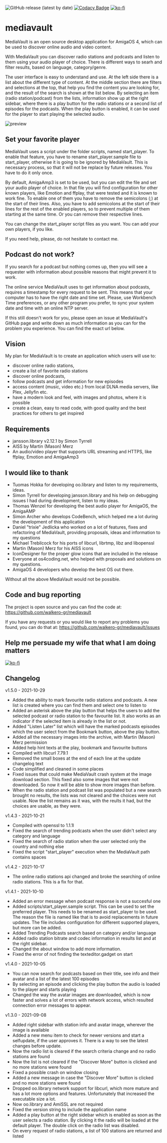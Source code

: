 ![GitHub release (latest by date)](https://img.shields.io/github/v/release/walkero-gr/mediavault?label=MediaVault)
[![Codacy Badge](https://api.codacy.com/project/badge/Grade/634c72a5f74142228ed82c47848ba17d)](https://app.codacy.com/gh/walkero-gr/mediavault?utm_source=github.com&utm_medium=referral&utm_content=walkero-gr/mediavault&utm_campaign=Badge_Grade_Settings)
[![ko-fi](https://img.shields.io/badge/-Buy%20me%20a%20coffee-blue?style=flat&logo=ko-fi&logoColor=red-light)](https://ko-fi.com/walkero)

# mediavault

MediaVault is an open source desktop application for AmigaOS 4, which can be
used to discover online audio and video content.

With MediaVault you can discover radio stations and podcasts and listen to
them using your audio player of choice. There is different ways to searh and
filter results, based on language, category/genre.

The user interface is easy to understand and use. At the left side there is
a list about the different type of content. At the middle section there are
filters and selections at the top, that help you find the content you are
looking for, and the result of the search is shown at the list below. By
selecting an item (radio station/podcast) from the lists, information show
up at the right sidebar, where there is a play button for the radio stations
or a second list of episodes for the podcasts. When the play button is
enabled, it can be used for the player to start playing the selected audio.

![preview](img/mediavault_1.3.0.gif)

Set your favorite player
--------------------------
MediaVault uses a script under the folder scripts, named start_player. To
enable that feature, you have to rename start_player.sample file to
start_player, otherwise it is going to be ignored by MediaVault. This is
necessary process, so that it will not be replace by future releases. You
have to do it only once.

By default, AmigaAmp3 is set to be used, but you can edit the file and set
your audio player of choice. In that file you will find configuration for
other known players, like Emotion and ffplay, that were tested and it is
known to work fine. To enable one of them you have to remove the
semicolons (;) at the start of their lines. Also, you have to add
semicolons at the start of their lines for the rest of the enabled players,
so to prevent multiple of them starting at the same time. Or you can remove
their respective lines.

You can change the start_player script files as you want. You can add your
own players, if you like.

If you need help, please, do not hesitate to contact me.

Podcast do not work?
--------------------------
If you search for a podcast but nothing comes up, then you will see a
requester with information about possible reasons that might prevent it
to work.

The online service MediaVault uses to get information about podcasts,
requires a timestamp for every request to be sent. This means that your
computer has to have the right date and time set. Please, use Workbench
Time preferences, or any other program you prefer, to sync your system
date and time with an online NTP server.

If this still doesn't work for you, please open an issue at MediaVault's
GitHub page and write down as much information as you can for the problem
you experience. You can find the exact url below.

Vision
--------------------------
My plan for MediaVault is to create an application which users will use to:
- discover online radio stations,
- create a list of favorite radio stations
- discover online podcasts,
- follow podcasts and get information for new episodes
- access content (music, video etc.) from local DLNA media servers, like
  Plex, Jellyfin etc.
- have a modern look and feel, with images and photos, where it is possible
- create a clean, easy to read code, with good quality and the best practices
  for others to get inspired

Requirements
--------------------------
* jansson.library v2.12.1 by Simon Tyrrell
* AISS by Martin (Mason) Merz
* An audio/video player that supports URL streaming and HTTPS, like ffplay,
  Emotion and AmigaAmp3

I would like to thank
--------------------------
- Tuomas Hokka for developing oo.library and listen to my requirements, ideas.
- Simon Tyrrell for developing jansson.library and his help on debugging
  issues I had during development, listen to my ideas.
- Thomas Wenzel for developing the best audio player for AmigaOS, the AmigaAMP
- Simon Archer who develops CodeBench, which helped me a lot during the
  development of this application                         
- Daniel "trixie" Jedlicka who worked on a lot of features, fixes and 
  refactoring of MediaVault, providing proposals, ideas and information
  to my questions
- Michael Trebilcock for his ports of libcurl, librtmp, libz and
  libopenssl
- Martin (Mason) Merz for his AISS icons
- IconDesigner for the proper glow icons that are included in the release
- Everyone at os4coding.net, who helped with proposals and solutions on
  my questions.
- AmigaOS 4 developers who develop the best OS out there.

Without all the above MediaVault would not be possible.

Code and bug reporting
--------------------------
The project is open source and you can find the code at:
https://github.com/walkero-gr/mediavault

If you have any requests or you would like to report any problems you found,
you can do that at:
https://github.com/walkero-gr/mediavault/issues

Help me persuade my wife that what I am doing matters
-----------------------------------------------------------
[![ko-fi](https://ko-fi.com/img/githubbutton_sm.svg)](https://ko-fi.com/W7W465887)

Changelog
--------------------------
v1.5.0 - 2021-10-29
* Added the ability to mark favourite radio stations and podcasts.
  A new list is created where you can find them and select one to
  listen to
* Added an asterisk above the play button that helps the users to
  add the selected podcast or radio station to the favourite list.
  It also works as an indicator if the selected item is already
  in the list or not.
* Added "Listen Later" list which will have the marked podcasts
  episodes which the user select from the Bookmark button,
  above the play button.
* Added all the necessary images into the archive, with
  Martin (Mason) Merz permission
* Added help hint texts at the play, bookmark and favourite
  buttons
* Compiled with libcurl 7.79.1
* Removed the small boxes at the end of each line at the update
  changelog text
* Code simplified and cleaned in some places
* Fixed issues that could make MediaVault crash system at the
  image download section. This fixed also some images that were
  not downloaded. So now it will be able to show more images
  than before.
* When the radio station and podcast list was populated but a
  new search brought no results, the lists was not cleared and
  the choices were not usable. Now the list remains as it was,
  with the reults it had, but the choices are usable, as they
  were.

v1.4.3 - 2021-10-21
* Compiled with openssl to 1.1.1l
* Fixed the search of trending podcasts when the user didn't select
  any category and language
* Fixed the search of radio station when the user selected only the
  country and nothing else
* Fixed the script "start_player" execution when the MediaVault
  path contains spaces

v1.4.2 - 2021-10-17
* The online radio stations api changed and broke the searching of
  online radio stations. This is a fix for that.

v1.4.1 - 2021-10-10
* Added an error message when podcast response is not a succesful one
* Added scripts/start_player.sample script. This can be used to set the
  preferred player. This needs to be renamed as start_player to be used.
  The reason the file is named like that is to avoid replacements in
  future updates.
  The file includes configuration for different supported players, but
  more can be added.
* Added Trending Podcasts search based on category and/or language
* Added radio station bitrate and codec information in results list
  and at the right sidebar.
* Changed the about window to add more information.
* Fixed the error of not finding the texteditor.gadget on start

v1.4.0 - 2021-10-05
* You can now search for podcasts based on their title, see info and their
  avatar and a list of the latest 100 episodes
* By selecting an episode and clicking the play button the audio is loaded to
  the player and starts playing
* Changed the way the avatar images are downloaded, which is now faster and
  solves a lot of errors with network access, which resulted connection error
  messages to appear.

v1.3.0 - 2021-09-08
* Added right sidebar with station info and avatar image, wherever the image is available
* Added a new menu item to check for newer versions and start a selfupdate, if the user approves it. There is a way to see the latest changes before update.
* Now the radio list is cleared if the search criteria change and no radio stations are found
* Now the list is not cleared if the "Discover More" button is clicked and no more stations were found
* Fixed a possible crash on window closing
* Added a new message in case the "Discover More" button is clicked and no more stations were found
* Dropped oo.library network support for libcurl, which more mature and has a lot more options and features. Unfortunately that increased the executable size a lot.
* Now oo.library and AmiSSL are not required
* Fixed the version string to include the application name
* Added a play button at the right sidebar which is enabled as soon as the user selects a radio station. By clicking it the radio will be loaded at the default player. The double click on the radio list was disabled.
* On every request of radio stations, a list of 100 stations are returned and listed

